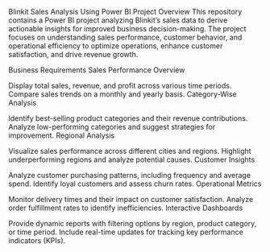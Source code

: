 
Blinkit Sales Analysis Using Power BI
Project Overview
This repository contains a Power BI project analyzing Blinkit’s sales data to derive actionable insights for improved business decision-making. The project focuses on understanding sales performance, customer behavior, and operational efficiency to optimize operations, enhance customer satisfaction, and drive revenue growth.

Business Requirements
Sales Performance Overview

Display total sales, revenue, and profit across various time periods.
Compare sales trends on a monthly and yearly basis.
Category-Wise Analysis

Identify best-selling product categories and their revenue contributions.
Analyze low-performing categories and suggest strategies for improvement.
Regional Analysis

Visualize sales performance across different cities and regions.
Highlight underperforming regions and analyze potential causes.
Customer Insights

Analyze customer purchasing patterns, including frequency and average spend.
Identify loyal customers and assess churn rates.
Operational Metrics

Monitor delivery times and their impact on customer satisfaction.
Analyze order fulfillment rates to identify inefficiencies.
Interactive Dashboards

Provide dynamic reports with filtering options by region, product category, or time period.
Include real-time updates for tracking key performance indicators (KPIs).
